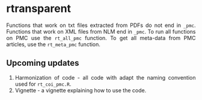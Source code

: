 # rtransparent

<div align="justify">

Functions that work on txt files extracted from PDFs do not end in `_pmc`. Functions that work on XML files from NLM end in `_pmc`. To run all functions on PMC use the `rt_all_pmc` function. To get all meta-data from PMC articles, use the `rt_meta_pmc` function.


## Upcoming updates

1. Harmonization of code - all code with adapt the naming convention used for `rt_coi_pmc.R`.
2. Vignette - a vignette explaining how to use the code.


</div>
